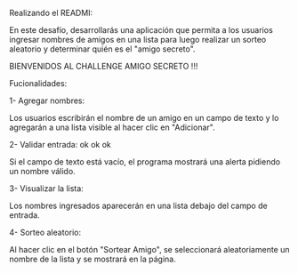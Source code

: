 Realizando el READMI:

En este desafío, desarrollarás una aplicación que permita a los usuarios ingresar nombres de amigos en una lista para luego realizar un sorteo aleatorio y determinar quién es el "amigo secreto".

BIENVENIDOS AL CHALLENGE AMIGO SECRETO !!!

Fucionalidades:

1- Agregar nombres:

Los usuarios escribirán el nombre de un amigo en un campo de texto y lo agregarán a una lista visible al hacer clic en "Adicionar".

2- Validar entrada: ok ok ok 

Si el campo de texto está vacío, el programa mostrará una alerta pidiendo un nombre válido.

3- Visualizar la lista: 

Los nombres ingresados aparecerán en una lista debajo del campo de entrada.

4- Sorteo aleatorio: 

Al hacer clic en el botón "Sortear Amigo", se seleccionará aleatoriamente un nombre de la lista y se mostrará en la página.
